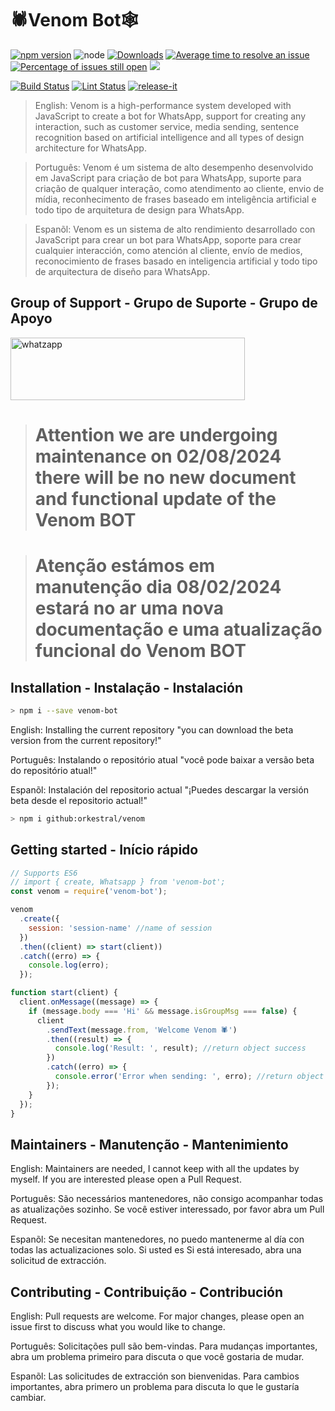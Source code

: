 # 🕷Venom Bot🕸

[![npm version](https://img.shields.io/npm/v/venom-bot.svg?color=green)](https://www.npmjs.com/package/venom-bot)
![node](https://img.shields.io/node/v/venom-bot)
[![Downloads](https://img.shields.io/npm/dm/venom-bot.svg)](https://www.npmjs.com/package/venom-bot)
[![Average time to resolve an issue](http://isitmaintained.com/badge/resolution/orkestral/venom.svg)](http://isitmaintained.com/project/orkestral/venom 'Average time to resolve an issue')
[![Percentage of issues still open](http://isitmaintained.com/badge/open/orkestral/venom.svg)](http://isitmaintained.com/project/orkestral/venom 'Percentage of issues still open')
<a href="https://discord.gg/qCJ95FVbzR"><img src="https://img.shields.io/discord/772885202351292426?color=blueviolet&label=discord&style=flat" /></a>

[![Build Status](https://img.shields.io/github/actions/workflow/status/orkestral/venom/build.yml?branch=master)](https://github.com/orkestral/venom/actions)
[![Lint Status](https://img.shields.io/github/actions/workflow/status/orkestral/venom/lint.yml?branch=master&label=lint)](https://github.com/orkestral/venom/actions)
[![release-it](https://img.shields.io/badge/%F0%9F%93%A6%F0%9F%9A%80-release--it-e10079.svg)](https://github.com/release-it/release-it)

> English: Venom is a high-performance system developed with JavaScript to create a bot for WhatsApp, support for creating any interaction, such as customer service, media sending, sentence recognition based on artificial intelligence and all types of design architecture for WhatsApp.

> Português: Venom é um sistema de alto desempenho desenvolvido em JavaScript para criação de bot para WhatsApp, suporte para criação de qualquer interação, como atendimento ao cliente, envio de mídia, reconhecimento de frases baseado em inteligência artificial e todo tipo de arquitetura de design para WhatsApp.

> Espanõl: Venom es un sistema de alto rendimiento desarrollado con JavaScript para crear un bot para WhatsApp, soporte para crear cualquier interacción, como atención al cliente, envío de medios, reconocimiento de frases basado en inteligencia artificial y todo tipo de arquitectura de diseño para WhatsApp.



## Group of Support - Grupo de Suporte - Grupo de Apoyo
<a target="_blank" href="https://chat.whatsapp.com/Kpm6sPivtQM99vfk9Nnasz" target="_blank"><img title="whatzapp" height="100" width="375" src="https://upload.wikimedia.org/wikipedia/commons/thumb/f/f7/WhatsApp_logo.svg/2000px-WhatsApp_logo.svg.png"></a>

> # Attention we are undergoing maintenance on 02/08/2024 there will be no new document and functional update of the Venom BOT

> # Atenção estámos em manutenção dia 08/02/2024 estará no ar uma nova documentação e uma atualização funcional do Venom BOT

## Installation - Instalação - Instalación

```bash
> npm i --save venom-bot
```

English: Installing the current repository "you can download the beta version from the current repository!"

Português: Instalando o repositório atual "você pode baixar a versão beta do repositório atual!"

Espanõl: Instalación del repositorio actual "¡Puedes descargar la versión beta desde el repositorio actual!"

```bash
> npm i github:orkestral/venom
```

## Getting started - Início rápido

```javascript
// Supports ES6
// import { create, Whatsapp } from 'venom-bot';
const venom = require('venom-bot');

venom
  .create({
    session: 'session-name' //name of session
  })
  .then((client) => start(client))
  .catch((erro) => {
    console.log(erro);
  });

function start(client) {
  client.onMessage((message) => {
    if (message.body === 'Hi' && message.isGroupMsg === false) {
      client
        .sendText(message.from, 'Welcome Venom 🕷')
        .then((result) => {
          console.log('Result: ', result); //return object success
        })
        .catch((erro) => {
          console.error('Error when sending: ', erro); //return object error
        });
    }
  });
}
```



## Maintainers - Manutenção - Mantenimiento

English: Maintainers are needed, I cannot keep with all the updates by myself. If you are
interested please open a Pull Request.

Português: São necessários mantenedores, não consigo acompanhar todas as atualizações sozinho. Se você estiver
interessado, por favor abra um Pull Request.

Espanõl: Se necesitan mantenedores, no puedo mantenerme al día con todas las actualizaciones solo. Si usted es
Si está interesado, abra una solicitud de extracción.

## Contributing - Contribuição - Contribución

English: Pull requests are welcome. For major changes, please open an issue first to
discuss what you would like to change.

Português: Solicitações pull são bem-vindas. Para mudanças importantes, abra um problema primeiro para
discuta o que você gostaria de mudar.

Espanõl: Las solicitudes de extracción son bienvenidas. Para cambios importantes, abra primero un problema para
discuta lo que le gustaría cambiar.
